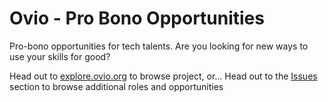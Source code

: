 # Ovio - Pro Bono Opportunities

Pro-bono opportunities for tech talents.
Are you looking for new ways to use your skills for good?

Head out to [explore.ovio.org](https://explore.ovio.org/) to browse project, or...
Head out to the [Issues](https://github.com/oviohub/opportunities/issues) section to browse additional roles and opportunities
